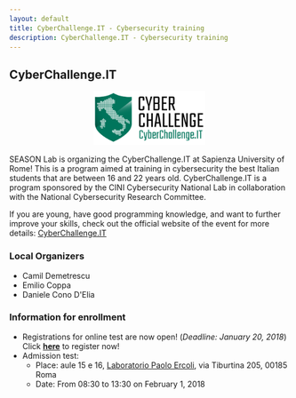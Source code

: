 ```yaml
---
layout: default
title: CyberChallenge.IT - Cybersecurity training
description: CyberChallenge.IT - Cybersecurity training
---
```


## CyberChallenge.IT

<div style="text-align: center;"><img src="assets/img/cyberchallengeit.png" alt="Drawing" style="width: 200px;" alt="CyberChallenge.IT"/></div>

SEASON Lab is organizing the CyberChallenge.IT at Sapienza University of Rome! This is a program aimed at training in cybersecurity the best Italian students that are between 16 and 22 years old. CyberChallenge.IT is a program sponsored by the CINI Cybersecurity National Lab in collaboration with the National Cybersecurity Research Committee. 

If you are young, have good programming knowledge, and want to further improve your skills, check out the official website of the event for more details: [CyberChallenge.IT](https://cyberchallenge.it/)

### Local Organizers

 * Camil Demetrescu
 * Emilio Coppa
 * Daniele Cono D'Elia

### Information for enrollment

* Registrations for online test are now open! (*Deadline: January 20, 2018*) <br/>
Click **[here](https://cyberchallenge.it/register)** to register now!
* Admission test:
	* Place: aule 15 e 16, [Laboratorio Paolo Ercoli](http://tiburlab.dis.uniroma1.it), via Tiburtina 205, 00185 Roma
	* Date: From 08:30 to 13:30 on February 1, 2018